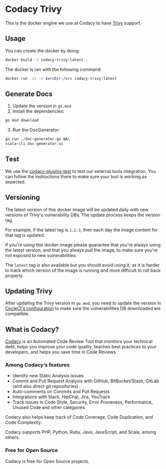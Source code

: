 # Codacy Trivy

This is the docker engine we use at Codacy to have [Trivy](https://github.com/aquasecurity/trivy) support.

## Usage

You can create the docker by doing:

  ```bash
  docker build -t codacy-trivy:latest .
  ```

The docker is ran with the following command:

  ```bash
  docker run -it -v $srcDir:/src codacy-trivy:latest
  ```

## Generate Docs

 1. Update the version in `go.mod`
 2. Install the dependencies:

```bash
go mod download
```

 3. Run the DocGenerator:

```bash
go run ./doc-generator.go &&\
scala-cli doc-generator.sc
```

## Test

We use the [codacy-plugins-test](https://github.com/codacy/codacy-plugins-test) to test our external tools integration.
You can follow the instructions there to make sure your tool is working as expected.

## Versioning

The latest version of this docker image will be updated daily with new versions of Trivy's vulnerability DBs. The update process keeps the version tag.

For example, if the latest tag is `1.2.3`, then each day the image content for that tag is updated.

If you're using this docker image please guarantee that you're always using the latest version, and that you always pull the image, to make sure you're not exposed to new vulnerabilities.

The `latest` tag is also available but you should avoid using it, as it is harder to track which version of the image is running and more difficult to roll back properly.

## Updating Trivy

After updating the Trivy version in `go.mod`, you need to update the version in [CircleCI's configuration](/.circleci/config.yml) to make sure the vulnerabilities DB downloaded are compatible.

## What is Codacy?

[Codacy](https://www.codacy.com/) is an Automated Code Review Tool that monitors your technical debt, helps you improve your code quality, teaches best practices to your developers, and helps you save time in Code Reviews.

### Among Codacy’s features

- Identify new Static Analysis issues
- Commit and Pull Request Analysis with GitHub, BitBucket/Stash, GitLab (and also direct git repositories)
- Auto-comments on Commits and Pull Requests
- Integrations with Slack, HipChat, Jira, YouTrack
- Track issues in Code Style, Security, Error Proneness, Performance, Unused Code and other categories

Codacy also helps keep track of Code Coverage, Code Duplication, and Code Complexity.

Codacy supports PHP, Python, Ruby, Java, JavaScript, and Scala, among others.

### Free for Open Source

Codacy is free for Open Source projects.
